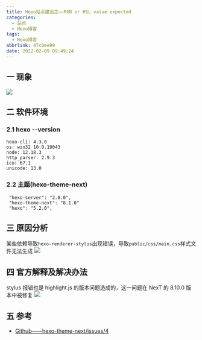 ```yaml
---
title: Hexo站点建设之——RGB or HSL value expected
categories:
  - 站点
  - Hexo博客
tags:
  - Hexo博客
abbrlink: 47c0ee99
date: 2022-02-09 09:49:24
---
```

## 一 现象

![][1]

<!--more-->

## 二 软件环境

### 2.1 hexo --version

```
hexo-cli: 4.3.0
os: win32 10.0.19043
node: 12.18.3
http_parser: 2.9.3
icu: 67.1
unicode: 13.0
```

### 2.2 主题(hexo-theme-next)

```
 "hexo-server": "2.0.0",
 "hexo-theme-next": "8.1.0"
 "hexo": "5.2.0",
```

## 三 原因分析

某些依赖导致`hexo-renderer-stylus`出现错误，导致`public/css/main.css`样式文件无法生成
![][2]

## 四 官方解释及解决办法

stylus 报错也是 highlight.js 的版本问题造成的，这一问题在 NexT 的 8.10.0 版本中被修复
![][3]

## 五 参考

* [Github——hexo-theme-next/issues/4](https://github.com/next-theme/hexo-theme-next/issues/4)


[1]:https://cdn.jsdelivr.net/gh/PGzxc/CDN/blog-hexo/hexo-error-rgb-expected.png
[2]:https://cdn.jsdelivr.net/gh/PGzxc/CDN/blog-hexo/hexo-error-public-main-none.png
[3]:https://cdn.jsdelivr.net/gh/PGzxc/CDN/blog-hexo/hexo-error-reason-stylus.png